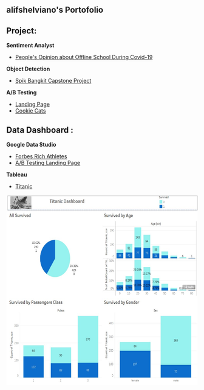## alifshelviano's Portofolio


## Project:

**Sentiment Analyst** 

- [People's Opinion about Offline School During Covid-19](https://github.com/alifshelviano/Sentimen_analysis-PTM-Covid)

**Object Detection**

- [Spik Bangkit Capstone Project](https://github.com/alifshelviano/spikproject)

**A/B Testing**

- [Landing Page]()
- [Cookie Cats]()


## Data Dashboard :

 **Google Data Studio**
 - [Forbes Rich Athletes](https://datastudio.google.com/u/0/reporting/c4314816-d60a-45c0-82ab-6f71b65ff192/page/p_w0umfl7xtc)
 - [A/B Testing Landing Page](https://datastudio.google.com/reporting/8809616c-848e-442b-9e94-a599b8f7d186)

 **Tableau**

 - [Titanic](https://drive.google.com/file/d/1siLUtdCjne0i9IbCCXGql0HLiGnjlU5B/view?usp=sharing)

<a href="url"><img src="https://github.com/alifshelviano/titanic/blob/master/Screenshot%202022-05-23%20140339.jpg" align="left" height="500" width="600" ></a>
